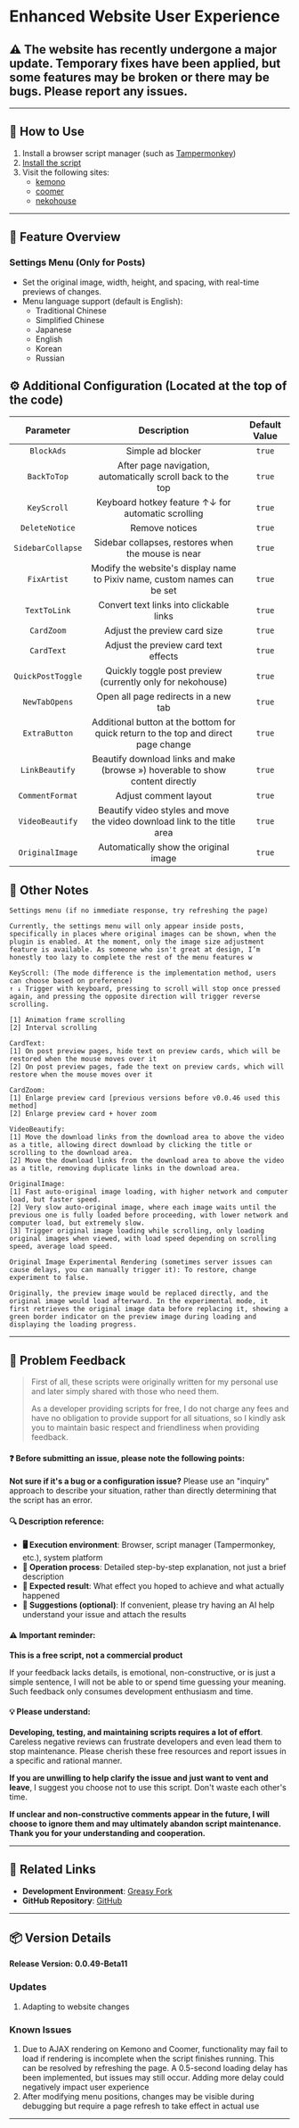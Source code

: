 # **Enhanced Website User Experience**

## ⚠️ The website has recently undergone a major update. Temporary fixes have been applied, but some features may be broken or there may be bugs. Please report any issues.

---

## **👻 How to Use**

1. Install a browser script manager (such as [Tampermonkey](https://chrome.google.com/webstore/detail/tampermonkey/dhdgffkkebhmkfjojejmpbldmpobfkfo))
2. [Install the script](https://update.greasyfork.org/scripts/472096/Kemer%20%E5%A2%9E%E5%BC%B7.user.js)
3. Visit the following sites:
    - [kemono](https://kemono.su/)
    - [coomer](https://coomer.su/)
    - [nekohouse](https://nekohouse.su/)

---

## **📜 Feature Overview**

### **Settings Menu (Only for Posts)**
- Set the original image, width, height, and spacing, with real-time previews of changes.
- Menu language support (default is English):
  - Traditional Chinese
  - Simplified Chinese
  - Japanese
  - English
  - Korean
  - Russian

## **⚙️ Additional Configuration (Located at the top of the code)**

|   **Parameter**   |                                  **Description**                                   | **Default Value** |
| :---------------: | :--------------------------------------------------------------------------------: | :---------------: |
|    `BlockAds`     |                                 Simple ad blocker                                  |      `true`       |
|    `BackToTop`    |            After page navigation, automatically scroll back to the top             |      `true`       |
|    `KeyScroll`    |                 Keyboard hotkey feature ↑↓ for automatic scrolling                 |      `true`       |
|  `DeleteNotice`   |                                   Remove notices                                   |      `true`       |
| `SidebarCollapse` |                 Sidebar collapses, restores when the mouse is near                 |      `true`       |
|    `FixArtist`    |      Modify the website's display name to Pixiv name, custom names can be set      |      `true`       |
|   `TextToLink`    |                      Convert text links into clickable links                       |      `true`       |
|    `CardZoom`     |                            Adjust the preview card size                            |      `true`       |
|    `CardText`     |                        Adjust the preview card text effects                        |      `true`       |
| `QuickPostToggle` |             Quickly toggle post preview (currently only for nekohouse)             |      `true`       |
|   `NewTabOpens`   |                        Open all page redirects in a new tab                        |      `true`       |
|   `ExtraButton`   | Additional button at the bottom for quick return to the top and direct page change |      `true`       |
|  `LinkBeautify`   |   Beautify download links and make (browse ») hoverable to show content directly   |      `true`       |
|  `CommentFormat`  |                               Adjust comment layout                                |      `true`       |
|  `VideoBeautify`  |      Beautify video styles and move the video download link to the title area      |      `true`       |
|  `OriginalImage`  |                       Automatically show the original image                        |      `true`       |

## **📜 Other Notes**

```
Settings menu (if no immediate response, try refreshing the page)

Currently, the settings menu will only appear inside posts, specifically in places where original images can be shown, when the plugin is enabled. At the moment, only the image size adjustment feature is available. As someone who isn't great at design, I’m honestly too lazy to complete the rest of the menu features w

KeyScroll: (The mode difference is the implementation method, users can choose based on preference)
↑ ↓ Trigger with keyboard, pressing to scroll will stop once pressed again, and pressing the opposite direction will trigger reverse scrolling.

[1] Animation frame scrolling
[2] Interval scrolling

CardText:
[1] On post preview pages, hide text on preview cards, which will be restored when the mouse moves over it
[2] On post preview pages, fade the text on preview cards, which will restore when the mouse moves over it

CardZoom:
[1] Enlarge preview card [previous versions before v0.0.46 used this method]
[2] Enlarge preview card + hover zoom

VideoBeautify:
[1] Move the download links from the download area to above the video as a title, allowing direct download by clicking the title or scrolling to the download area.
[2] Move the download links from the download area to above the video as a title, removing duplicate links in the download area.

OriginalImage:
[1] Fast auto-original image loading, with higher network and computer load, but faster speed.
[2] Very slow auto-original image, where each image waits until the previous one is fully loaded before proceeding, with lower network and computer load, but extremely slow.
[3] Trigger original image loading while scrolling, only loading original images when viewed, with load speed depending on scrolling speed, average load speed.

Original Image Experimental Rendering (sometimes server issues can cause delays, you can manually trigger it): To restore, change experiment to false.

Originally, the preview image would be replaced directly, and the original image would load afterward. In the experimental mode, it first retrieves the original image data before replacing it, showing a green border indicator on the preview image during loading and displaying the loading progress.
```

---

## 📣 Problem Feedback

> First of all, these scripts were originally written for my personal use and later simply shared with those who need them.
>
> As a developer providing scripts for free, I do not charge any fees and have no obligation to provide support for all situations, so I kindly ask you to maintain basic respect and friendliness when providing feedback.

#### ❓ Before submitting an issue, please note the following points:

**Not sure if it's a bug or a configuration issue?** Please use an "inquiry" approach to describe your situation, rather than directly determining that the script has an error.

#### 🔍 Description reference:

- **🖥️ Execution environment**: Browser, script manager (Tampermonkey, etc.), system platform
- **🧭 Operation process**: Detailed step-by-step explanation, not just a brief description
- **🎯 Expected result**: What effect you hoped to achieve and what actually happened
- **🤖 Suggestions (optional)**: If convenient, please try having an AI help understand your issue and attach the results

#### ⚠️ Important reminder:

**This is a free script, not a commercial product**

If your feedback lacks details, is emotional, non-constructive, or is just a simple sentence, I will not be able to or spend time guessing your meaning. Such feedback only consumes development enthusiasm and time.

#### 💡 Please understand:

**Developing, testing, and maintaining scripts requires a lot of effort**. Careless negative reviews can frustrate developers and even lead them to stop maintenance. Please cherish these free resources and report issues in a specific and rational manner.

**If you are unwilling to help clarify the issue and just want to vent and leave**, I suggest you choose not to use this script. Don't waste each other's time.

**If unclear and non-constructive comments appear in the future, I will choose to ignore them and may ultimately abandon script maintenance. Thank you for your understanding and cooperation.**

---

## **🔗 Related Links**

- **Development Environment**: [Greasy Fork](https://greasyfork.org/zh-TW/users/989635-canaan-hs)  
- **GitHub Repository**: [GitHub](https://github.com/Canaan-HS/MonkeyScript/tree/main/KemerEnhance)

---

## **📦 Version Details**

**Release Version: 0.0.49-Beta11**

### **Updates**
1. Adapting to website changes

### **Known Issues**
1. Due to AJAX rendering on Kemono and Coomer, functionality may fail to load if rendering is incomplete when the script finishes running. This can be resolved by refreshing the page. A 0.5-second loading delay has been implemented, but issues may still occur. Adding more delay could negatively impact user experience
2. After modifying menu positions, changes may be visible during debugging but require a page refresh to take effect in actual use

---